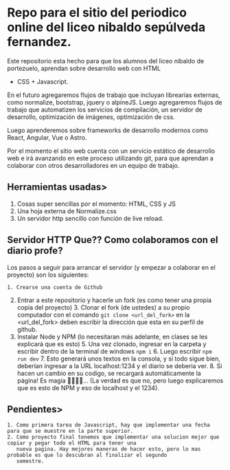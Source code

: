 # Repo para el sitio del periodico online del liceo nibaldo sepúlveda fernandez.

Este repositorio esta hecho para que los alumnos del liceo nibaldo de portezuelo, aprendan sobre desarrollo web con HTML
+ CSS + Javascript.

En el futuro agregaremos flujos de trabajo que incluyan librearías externas, como normalize, bootstrap, jquery o
alpineJS. Luego agregaremos flujos de trabajo que automatizen los servicios de compilación, un servidor de desarrollo,
optimización de imágenes, optimización de css.

Luego aprenderemos sobre frameworks de desarrollo modernos como React, Angular, Vue o Astro.

Por el momento el sitio web cuenta con un servicio estático de desarrollo web e irá avanzando en este proceso utilizando
git, para que aprendan a colaborar con otros desarrolladores en un equipo de trabajo.

## Herramientas usadas>

1. Cosas super sencillas por el momento: HTML, CSS y JS
2. Una hoja externa de Normalize.css
3. Un servidor http sencillo con función de live reload.

## Servidor HTTP Que?? Como colaboramos con el diario profe?

Los pasos a seguir para arrancar el servidor (y empezar a colaborar en el proyecto) son los siguientes:

    1. Crearse una cuenta de Github
2. Entrar a este repositorio y hacerle un fork (es como tener una propia copia del proyecto)
    3. Clonar el fork (de ustedes) a su propio computador con el comando `git clone <url_del_fork>` en la <url_del_fork>
       deben escribir la dirección que esta en su perfil de github.
4. Instalar Node y NPM (lo necesitaran más adelante, en clases se les explicará que es esto)
    5. Una vez clonado, ingresar en la carpeta y escribir dentro de la terminal de windows `npm i`
    6. Luego escribir `npm run dev`
    7. Esto generará unos textos en la consola, y si todo sigue bien, deberían ingresar a la URL localhost:1234 y el
       diario se deberia ver.
    8. Si hacen un cambio en su codigo, se recargará automáticamente la página! Es magia 🧙‍♂️🧙‍♂️... (La
       verdad es que no, pero luego explicaremos que es esto de NPM y eso de localhost y el 1234).

## Pendientes>

    1. Como primera tarea de Javascript, hay que implementar una fecha para que se muestre en la parte superior.
    2. Como proyecto final tenemos que implementar una solucion mejor que copiar y pegar todo el HTML para tener una
       nueva pagina. Hay mejores maneras de hacer esto, pero lo mas probable es que lo descubran al finalizar el segundo
       semestre.
